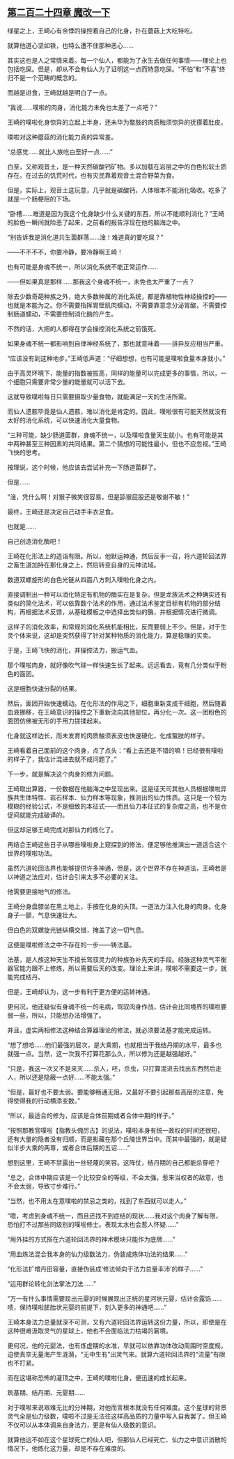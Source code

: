 ## [第二百二十四章 魔改一下](https://www.xxbiquge.com/11_11207/9231895.html)


  绿星之上，王崎心有余悸的操控着自己的化身，扑在蘑菇上大吃特吃。

  就算他道心坚如铁，也特么遭不住那种恶心……

  其实这也是人之常情来着。每一个仙人，都能为了永生去做任何事情——理论上也包括吃屎。但是，却从不会有仙人为了证明这一点而特意吃屎。“不怕”和“不喜”终归不是一个范畴的概念的。

  而越是进食，王崎就越是明白了一点。

  “我说……噗啦的肉身，消化能力未免也太差了一点吧？”

  王崎的噗啦化身惊异的立起上半身，还未华为螯肢的肉质触须惊异的抚摸着肚皮。

  噗啦对这种蘑菇的消化能力真的异常差。

  “总感觉……就比人族吃白垩好一点……”

  白垩，又称观音土，是一种天然碳酸钙矿物。多以加载在岩层之中的白色松软土质存在。在过去的饥荒时代，也有灾民靠着观音土混合野菜为食。

  但是，实际上，观音土这玩意，几乎就是碳酸钙，人体根本不能消化吸收。吃多了就是一个肠梗阻的下场。

  “卧槽……难道是因为我这个化身缺少什么关键的东西，所以不能顺利消化？”王崎的脸色一瞬间就险恶了起来，之前看的报告浮现在他的脑海之中。

  “别告诉我是消化道共生菌群落……淦！难道真的要吃屎？”

  ——不不不不，你要冷静，要冷静啊王崎！

  也有可能是身魂不统一，所以消化系统不能正常运作……

  ——但如果真是那样……那我这个身魂不统一，未免也太严重了一点？

  除去少数奇葩种族之外，绝大多数种属的消化系统，都是靠植物性神经操控的——也就是本能为之。你不需要指挥胃壁肌肉蠕动，不需要靠意念分泌胃酸，不需要控制肠道蠕动，不需要控制消化酶的产生。

  不然的话，大把的人都得在学会操控消化系统之前饿死。

  如果身魂不统一都影响到自律神经系统了，那也就意味着——排异反应相当严重。

  “应该没有到这种地步。”王崎低声道：“仔细想想，也有可能是噗啦食量本身就小。”

  由于高灵环境下，能量的指数被拔高，同样的能量可以完成更多的事情，所以，一个细胞只需要非常少量的能量就可以活下去。

  这就导致噗啦每日只需要摄取少量食物，就能满足一天的生活所需。

  而仙人遗骸毕竟是仙人遗骸，难以消化是肯定的。因此，噗啦很有可能天然就没有太好的消化系统，可以快速消化大量食物。

  “三种可能，缺少肠道菌群，身魂不统一，以及噗啦食量天生就小。也有可能是其中两种甚至三种因素的共同结果。第二个猜想的可能性最小，但也不应忽视。”王崎飞快的思考。

  按理说，这个时候，他应该去尝试补充一下肠道菌群了。

  但是……

  “淦，凭什么啊！对猴子微笑很容易，但是舔猴屁股还是敬谢不敏！”

  最终，王崎还是决定自己动手丰衣足食。

  也就是……

  自己创造消化酶吧！

  王崎在化形法上的造诣有限。所以，他默运神通，然后反手一召，将六道轮回法界之畜生道加持在那化身之上，然后转变自身的元神法域。

  数道双螺旋形的白色光链从四面八方刺入噗啦化身之内。

  直接调制出一种可以消化特定有机物的酶实在是复杂。但是龙族法术之种确实还有类似的简化法术，可以依靠数个法术的作用，通过法术鉴定目标有机物的部分结构，再根据法术反馈，从基础模板之中选择出类似的酶，并根据情况进行微调。

  这样子的消化效率，和常规的消化系统机能相比，反而要弱上不少。但是，对于生灵个体来说，这却是突然获得了针对某种物质的消化能力，算是稳赚的买卖。

  于是，王崎飞快的消化，并操控法力，搬运气血。

  那个噗啦肉身，就好像吹气球一样快速生长了起来。远远看去，竟有几分类似于粉色的面团。

  这是细胞快速分裂的结果。

  然后，面团开始快速蠕动。在化形法的作用之下，细胞重新变成干细胞，然后随着血液挪移，在王崎意识的操控之下重新流向其他部位，再分化一次。这一团粉色的面团仿佛被无形的手用力搓揉起来。

  化身就这样边长，而未发育的肉质触须表皮也快速硬化，化成螯肢的样子。

  王崎看着自己面前的这个肉身，点了点头：“看上去还是不错的嘛！已经很有噗啦的样子了，我估计混进去就不成问题了。”

  下一步，就是解决这个肉身的修为问题。

  王崎取出算器，一份数据在他脑海之中显现出来。这是征天司其他人员根据噗啦异族共生体特性、岩石样本、仙力样本等现象，推测出的仙力性质。这只是一个较为模糊的经验公式，不是细致的本征式——而且仙力本征式的复杂度之高，也不是仓促间就能完成破译的。

  但这却足够王崎完成对那仙力的炼化了。

  再结合王崎这些日子从哪些噗啦身上窥探到的修法，便足够他推演出一道适合这个世界的噗啦功法。

  虽然六道轮回法界也能够提供许多神通，但是，这个世界不存在神道法，王崎若是以神道之法应对，估计会引来太多不必要的关注。

  他需要更接地气的修法。

  王崎分身盘膝坐在黑土地上，手按在化身的头顶。一道法力注入化身的肉身。化身身子一颤，气息快速壮大。

  但白色的双螺旋光链纵横交错，掩盖了这一切气息。

  这便是噗啦修法之中不存在的一步——铸法基。

  法基，是人族这种天生不擅长驾驭灵力的种族弥补先天的手段。经脉这种灵气平衡器官能力跟不上修炼，所以需要后天的改变。理论上来讲，噗啦不需要这一步，就能完成结丹。

  但是，王崎却认为，这一步有利于更方便的运转神通。

  更何况，他还疑似有身魂不统一的毛病，驾驭肉身作战，估计会比同境界的噗啦要弱一些，所以，只能想办法增强了。

  并且，虚实两相修法这种结合算器理论的修法，就必须要法基才能完成运转。

  “想了想哈……他们最强的层次，是大乘期，也就相当于我结丹期的水平，最多也就强一点。当然，这一次我不打算花那么久，所以修为还是越强越好。”

  “只是，我这一次又不是来灭……杀人，呸，杀虫，只打算混进去找出东西然后走人，所以还是隐蔽一点好……不能太强。”

  “但是，最好也不要太弱。要能够畅通无阻，又最好不要引起那些高层的注意，免得使得我的行动横添变数。”

  “所以，最适合的修为，应该是合体前期或者合体中期的样子。”

  “按照那教官噗啦【指教头傀厉古】的说法，噗啦本身有统一政权的时间还很短，还有大量的隐者没有归顺，而是影藏在那个丘陵世界当中。而其中最强的，就是疑似半步大乘的两尊，或者合体后期的五诏……”

  想到这里，王崎不禁露出一丝轻蔑的笑容。这阵仗，结丹期的自己都能杀穿吧？

  “总之，合体中期应该是一个比较安全的等级，不会太强，惹来当权者的敌意，也不会太弱，导致寸步难行。”

  “当然，也不用太在意噗啦的禁忌之类的，找到了东西就可以走人。”

  “嗯，考虑到身魂不统一，而且还找不到症结的现状……我对这个肉身了解有限，恐怕打不过那些同级别的噗啦修士。表现太水也会惹人怀疑……”

  “用外挂的方式搭在六道轮回法界的神术模块只能作为底牌……”

  “用血炼法混合我本身的仙力级数法力，伪装成炼体功法的结果……”

  “化形法扩增丹田容量，直接伪装成‘修法倾向于法力总量丰沛’的样子……”

  “运用群论转化剑法掌法刀法……”

  “万一有什么事情需要现出元婴的时候展现出正统的星河状元婴，估计会露馅……啧，保持噗啦胚胎状元婴的前提下，刻入更多的神通吧……”

  王崎本身法力总量就深不可测，又有六道轮回法界运转这份力量，所以，即使是在这种很难汲取灵气的星球上，他也不会面临法力枯竭的窘境。

  更何况，他的元婴法，也有炼虚期的水准，早就可以依靠功体改动周围时空度规，迫使真空无量海产生涟漪，“无中生有”出灵气来。就算六道轮回法界的“流量”有限也不打紧。

  而在这堪称恐怖的灌顶之中，王崎的噗啦化身，便迅速的成长起来。

  筑基期、结丹期、元婴期……

  对于噗啦来说艰难无比的分神期，对他而言根本就没有任何难度。这个星球的背景灵气全是仙力级数，噗啦不过是无法往这样高品质的力量中写入自我罢了。但王崎不仅可以从本体调来自身法力，更是有仙人级数的意识。

  就算他远不如在这个星球死亡的仙人吧，但那仙人已经死亡、仙力之中意识消散的情况下，他炼化这力量，却是不存在难度的。
